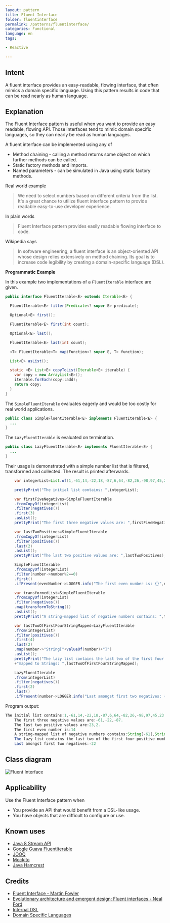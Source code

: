 ```yaml
---
layout: pattern
title: Fluent Interface
folder: fluentinterface
permalink: /patterns/fluentinterface/
categories: Functional
language: en
tags:

- Reactive

---
```


## Intent

A fluent interface provides an easy-readable, flowing interface, that often mimics a domain specific
language. Using this pattern results in code that can be read nearly as human language.

## Explanation

The Fluent Interface pattern is useful when you want to provide an easy readable, flowing API. Those
interfaces tend to mimic domain specific languages, so they can nearly be read as human languages.

A fluent interface can be implemented using any of

* Method chaining - calling a method returns some object on which further methods can be called.
* Static factory methods and imports.
* Named parameters - can be simulated in Java using static factory methods.

Real world example

> We need to select numbers based on different criteria from the list. It's a great chance to
> utilize fluent interface pattern to provide readable easy-to-use developer experience.

In plain words

> Fluent Interface pattern provides easily readable flowing interface to code.

Wikipedia says

> In software engineering, a fluent interface is an object-oriented API whose design relies
> extensively on method chaining. Its goal is to increase code legibility by creating a
> domain-specific language (DSL).

**Programmatic Example**

In this example two implementations of a `FluentIterable` interface are given.

```java
public interface FluentIterable<E> extends Iterable<E> {

  FluentIterable<E> filter(Predicate<? super E> predicate);

  Optional<E> first();

  FluentIterable<E> first(int count);

  Optional<E> last();

  FluentIterable<E> last(int count);

  <T> FluentIterable<T> map(Function<? super E, T> function);

  List<E> asList();

  static <E> List<E> copyToList(Iterable<E> iterable) {
    var copy = new ArrayList<E>();
    iterable.forEach(copy::add);
    return copy;
  }
}
```

The `SimpleFluentIterable` evaluates eagerly and would be too costly for real world applications.

```java
public class SimpleFluentIterable<E> implements FluentIterable<E> {
  ...
}
```

The `LazyFluentIterable` is evaluated on termination.

```java
public class LazyFluentIterable<E> implements FluentIterable<E> {
  ...
}
```

Their usage is demonstrated with a simple number list that is filtered, transformed and collected.
The
result is printed afterwards.

```java
    var integerList=List.of(1,-61,14,-22,18,-87,6,64,-82,26,-98,97,45,23,2,-68);

    prettyPrint("The initial list contains: ",integerList);

    var firstFiveNegatives=SimpleFluentIterable
    .fromCopyOf(integerList)
    .filter(negatives())
    .first(3)
    .asList();
    prettyPrint("The first three negative values are: ",firstFiveNegatives);

    var lastTwoPositives=SimpleFluentIterable
    .fromCopyOf(integerList)
    .filter(positives())
    .last(2)
    .asList();
    prettyPrint("The last two positive values are: ",lastTwoPositives);

    SimpleFluentIterable
    .fromCopyOf(integerList)
    .filter(number->number%2==0)
    .first()
    .ifPresent(evenNumber->LOGGER.info("The first even number is: {}",evenNumber));

    var transformedList=SimpleFluentIterable
    .fromCopyOf(integerList)
    .filter(negatives())
    .map(transformToString())
    .asList();
    prettyPrint("A string-mapped list of negative numbers contains: ",transformedList);

    var lastTwoOfFirstFourStringMapped=LazyFluentIterable
    .from(integerList)
    .filter(positives())
    .first(4)
    .last(2)
    .map(number->"String["+valueOf(number)+"]")
    .asList();
    prettyPrint("The lazy list contains the last two of the first four positive numbers "
    +"mapped to Strings: ",lastTwoOfFirstFourStringMapped);

    LazyFluentIterable
    .from(integerList)
    .filter(negatives())
    .first(2)
    .last()
    .ifPresent(number->LOGGER.info("Last amongst first two negatives: {}",number));
```

Program output:

```java
The initial list contains:1,-61,14,-22,18,-87,6,64,-82,26,-98,97,45,23,2,-68.
    The first three negative values are:-61,-22,-87.
    The last two positive values are:23,2.
    The first even number is:14
    A string-mapped list of negative numbers contains:String[-61],String[-22],String[-87],String[-82],String[-98],String[-68].
    The lazy list contains the last two of the first four positive numbers mapped to Strings:String[18],String[6].
    Last amongst first two negatives:-22    
```

## Class diagram

![Fluent Interface](./etc/fluentinterface.png "Fluent Interface")

## Applicability

Use the Fluent Interface pattern when

* You provide an API that would benefit from a DSL-like usage.
* You have objects that are difficult to configure or use.

## Known uses

* [Java 8 Stream API](http://www.oracle.com/technetwork/articles/java/ma14-java-se-8-streams-2177646.html)
* [Google Guava FluentIterable](https://github.com/google/guava/wiki/FunctionalExplained)
* [JOOQ](http://www.jooq.org/doc/3.0/manual/getting-started/use-cases/jooq-as-a-standalone-sql-builder/)
* [Mockito](http://mockito.org/)
* [Java Hamcrest](http://code.google.com/p/hamcrest/wiki/Tutorial)

## Credits

* [Fluent Interface - Martin Fowler](http://www.martinfowler.com/bliki/FluentInterface.html)
* [Evolutionary architecture and emergent design: Fluent interfaces - Neal Ford](http://www.ibm.com/developerworks/library/j-eaed14/)
* [Internal DSL](http://www.infoq.com/articles/internal-dsls-java)
* [Domain Specific Languages](https://www.amazon.com/gp/product/0321712943/ref=as_li_tl?ie=UTF8&tag=javadesignpat-20&camp=1789&creative=9325&linkCode=as2&creativeASIN=0321712943&linkId=ad8351d6f5be7d8b7ecdb650731f85df)
